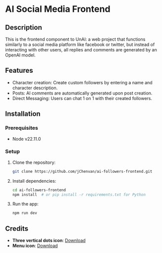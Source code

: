# AI Social Media Frontend

## Description
This is the frontend component to UnAI: a web project that functions similarly to a social media platform like facebook or twitter, but instead of interacting with other users, all replies and comments are generated by an OpenAI model.

## Features
- Character creation: Create custom followers by entering a name and character description.
- Posts: AI comments are automatically generated upon post creation.
- Direct Messaging: Users can chat 1 on 1 with their created followers.

## Installation

### Prerequisites
- Node v22.11.0

### Setup
1. Clone the repository:
    ```bash
    git clone https://github.com/jChenvan/ai-followers-frontend.git
    ```

2. Install dependencies:
    ```bash
    cd ai-followers-frontend
    npm install  # or pip install -r requirements.txt for Python
    ```

4. Run the app:
    ```bash
    npm run dev
    ```

## Credits
- **Three vertical dots icon**: [Download](https://pictogrammers.com/library/mdi/icon/dots-vertical/)
- **Menu icon**: [Download](https://pictogrammers.com/library/mdi/icon/menu/)